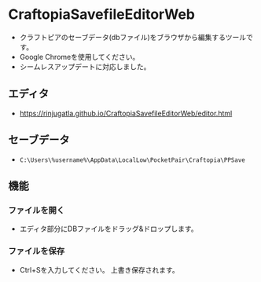 # CraftopiaSavefileEditorWeb

* クラフトピアのセーブデータ(dbファイル)をブラウザから編集するツールです。
* Google Chromeを使用してください。
* シームレスアップデートに対応しました。

## エディタ

* https://rinjugatla.github.io/CraftopiaSavefileEditorWeb/editor.html

## セーブデータ

* `C:\Users\%username%\AppData\LocalLow\PocketPair\Craftopia\PPSave`

## 機能

### ファイルを開く

* エディタ部分にDBファイルをドラッグ&ドロップします。

### ファイルを保存

* Ctrl+Sを入力してください。
  上書き保存されます。
